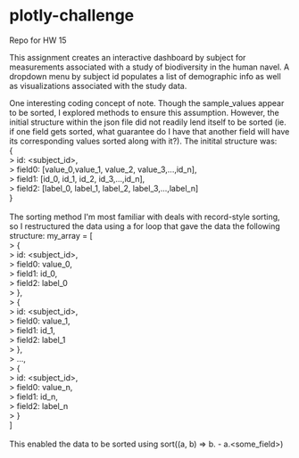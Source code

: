 # plotly-challenge
Repo for HW 15

This assignment creates an interactive dashboard by subject for measurements associated with a study of biodiversity in the human navel. A dropdown menu by subject id populates a list of demographic info as well as visualizations associated with the study data.

One interesting coding concept of note. Though the sample_values appear to be sorted, I explored methods to ensure this assumption. However, the initial structure within the json file did not readily lend itself to be sorted (ie. if one field gets sorted, what guarantee do I have that another field will have its corresponding values sorted along with it?). The initital structure was:\
{\
    > id: <subject_id>,\
    > field0: [value_0,value_1, value_2, value_3,...,id_n],\
    > field1: [id_0, id_1, id_2, id_3,...,id_n],\
    > field2: [label_0, label_1, label_2, label_3,...,label_n]\
}\
\
The sorting method I'm most familiar with deals with record-style sorting, so I restructured the data using a for loop that gave the data the following structure:
my_array = [\
    > {\
    > id: <subject_id>,\
    > field0: value_0,\
    > field1: id_0,\
    > field2: label_0\
    > },\
    > {\
    > id: <subject_id>,\
    > field0: value_1,\
    > field1: id_1,\
    > field2: label_1\
    > },\
    > ...,\
    > {\
    > id: <subject_id>,\
    > field0: value_n,\
    > field1: id_n,\
    > field2: label_n\
    > }\
]\
\
This enabled the data to be sorted using sort((a, b) => b.<some field> - a.<some_field>)